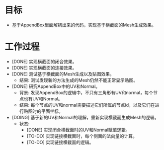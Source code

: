 # 目标
- 基于AppendBox里面解耦出来的代码，实现基于横截面的Mesh生成效果。

# 工作过程
- [DONE] 实现横截面的闭合效果。
- [DONE] 实现横截面的连接效果。
- [DONE] 测试基于横截面的Mesh生成以及贴图效果。
	- 结果: 测试发现新的方法生成的Mesh仍然不能正常显示贴图。
- [DONE] 研究AppendBox中的UV和Normal。
	- 背景: 发现AppendBox的逻辑中，不只有三角形有UV和normal，每个节点也有UV和Normal。
	- 结果: 每个节点的UV和normal需要描述它们所属的节点id，以及它们在进行贴图时的平面坐标。
- [DOING] 基于新的UV和Normal的理解，重新实现横截面生成Mesh的逻辑。
	- 状态:
		- [DONE] 实现闭合横截面时的UV和Normal赋值逻辑。
		- [TO-DO] 实现链接横截面时，每个侧面的法向量的计算。
		- [TO-DO] 实现链接横截面的逻辑。